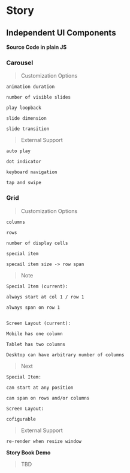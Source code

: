 # Story

## Independent UI Components

**Source Code in plain JS**

### Carousel

> Customization Options

```
animation duration

number of visible slides

play loopback

slide dimension

slide transition
```

> External Support

```
auto play

dot indicator

keyboard navigation

tap and swipe
```

### Grid

> Customization Options

```
columns

rows

number of display cells

special item

specail item size -> row span
```

> Note

```
Special Item (current):

always start at col 1 / row 1

always span on row 1


Screen Layout (current):

Mobile has one column

Tablet has two columns

Desktop can have arbitrary number of columns
```

> Next

```
Special Item:

can start at any position

can span on rows and/or columns

Screen Layout:

cofigurable
```

> External Support

```
re-render when resize window
```

**Story Book Demo**

> TBD
